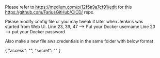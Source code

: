 Please refer to https://medium.com/p/12f5a9a7cf91/edit
for this https://github.com/FariusGitHub/CICD/ repo.

Please modify config file or you may tweak it later when Jenkins was started from Web UI.
Line 23, 39, 47 --> Put your Docker username
Line 23 --> put your Docker password

Also make a new file aws.credentials in the same folder with below format

{
  "access": "",
  "secret": ""
}
